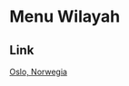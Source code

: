 # Menu Wilayah

## Link

[Oslo, Norwegia](https://github.com/gigit-pemilu/pemilu-2024-99-luar-negeri/tree/main/pilpres/hitung-suara/sub/99-luar-negeri/sub/84-oslo-norwegia/sub/01-oslo-norwegia)

